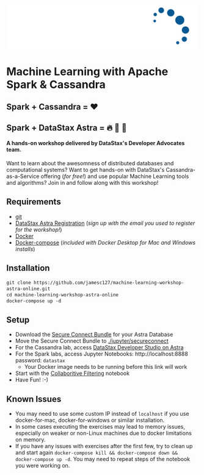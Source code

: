 ![DataStax Logo](./jupyter/images/DS-logo-2020-White-Blue.png)
# Machine Learning with Apache Spark & Cassandra
## Spark + Cassandra = :heart:
## Spark + DataStax Astra = :fire: :rocket: :stars:

#### A hands-on workshop delivered by DataStax's Developer Advocates team. 
Want to learn about the awesomness of distributed databases and computational systems?
Want to get hands-on with DataStax's Cassandra-as-a-Service offering (_for free!_) and use popular Machine Learning tools and algorithms?
Join in and follow along with this workshop!

## Requirements

* [git](https://git-scm.com/book/en/v2/Getting-Started-Installing-Git)
* [DataStax Astra Registration](http://astra.datastax.com) (_sign up with the email you used to register for the workshop!_)
* [Docker](https://www.docker.com/products/docker-desktop)
* [Docker-compose](https://docs.docker.com/compose/install/) (_included with Docker Desktop for Mac and Windows installs_)

## Installation

```
git clone https://github.com/jamesc127/machine-learning-workshop-astra-online.git
cd machine-learning-workshop-astra-online
docker-compose up -d
```

## Setup

- Download the [Secure Connect Bundle](https://docs.datastax.com/en/astra/aws/doc/dscloud/astra/dscloudObtainingCredentials.html) for your Astra Database
- Move the Secure Connect Bundle to [./jupyter/secureconnect](./jupyter/secureconnect)  
- For the Cassandra lab, access [DataStax Developer Studio on Astra](https://docs.datastax.com/en/astra/aws/doc/dscloud/astra/dscloudConnectStudio.html)
- For the Spark labs, access Jupyter Notebooks: http://localhost:8888 password: `datastax`
    - Your Docker image needs to be running before this link will work
- Start with the [Collaboritive Filtering](http://localhost:8888/notebooks/Collaborative%20Filtering.ipynb) notebook
- Have Fun! :-)

## Known Issues
- You may need to use some custom IP instead of `localhost` if you use docker-for-mac, docker-for-windows or similar installation.
- In some cases executing the exercises may lead to memory issues, especially on weaker or non-Linux machines due to docker limitations on memory.
- If you have any issues with exercises after the first few, try to clean up and start again `docker-compose kill && docker-compose down && docker-compose up -d`. You may need to repeat steps of the notebook you were working on.
